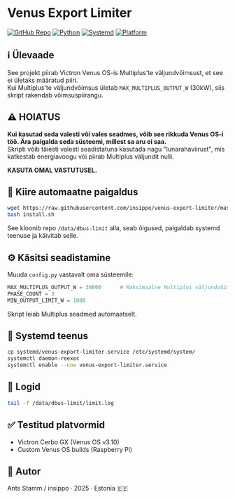 # Venus Export Limiter

[![GitHub Repo](https://img.shields.io/badge/GitHub-insippo%2Fvenus--export--limiter-blue?logo=github)](https://github.com/insippo/venus-export-limiter)
[![Python](https://img.shields.io/badge/Python-3.7+-blue?logo=python)](https://www.python.org/)
[![Systemd](https://img.shields.io/badge/Systemd-supported-blue?logo=linux)](https://www.freedesktop.org/wiki/Software/systemd/)
[![Platform](https://img.shields.io/badge/Venus--OS-tested-brightgreen?logo=raspberry-pi)](https://www.victronenergy.com/live/venus-os:start)

## ℹ️ Ülevaade

See projekt piirab Victron Venus OS-is Multiplus'te väljundvõimsust, et see ei ületaks määratud piiri.  
Kui Multiplus'te väljundvõimsus ületab `MAX_MULTIPLUS_OUTPUT_W` (30kW), siis skript rakendab võimsuspiirangu.

## ⚠️ HOIATUS

**Kui kasutad seda valesti või vales seadmes, võib see rikkuda Venus OS-i töö. Ära paigalda seda süsteemi, millest sa aru ei saa.**  
Skripti võib täiesti valesti seadistatuna kasutada nagu "lunarahaviirust", mis katkestab energiavoogu või piirab Multiplus väljundit nulli.

**KASUTA OMAL VASTUTUSEL.**

## 🚀 Kiire automaatne paigaldus

```bash
wget https://raw.githubusercontent.com/insippo/venus-export-limiter/master/install.sh
bash install.sh
```

See kloonib repo `/data/dbus-limit` alla, seab õigused, paigaldab systemd teenuse ja käivitab selle.

## ⚙️ Käsitsi seadistamine

Muuda `config.py` vastavalt oma süsteemile:

```python
MAX_MULTIPLUS_OUTPUT_W = 30000      # Maksimaalne Multiplus väljundvõimsus (W)
PHASE_COUNT = 3
MIN_OUTPUT_LIMIT_W = 1000
```

Skript leiab Multiplus seadmed automaatselt.

## 🔁 Systemd teenus

```bash
cp systemd/venus-export-limiter.service /etc/systemd/system/
systemctl daemon-reexec
systemctl enable --now venus-export-limiter.service
```

## 📄 Logid

```bash
tail -f /data/dbus-limit/limit.log
```

## ✅ Testitud platvormid

- Victron Cerbo GX (Venus OS v3.10)
- Custom Venus OS builds (Raspberry Pi)

## 👤 Autor

Ants Stamm / insippo · 2025 · Estonia 🇪🇪
